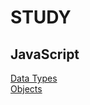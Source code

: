 # STUDY

## JavaScript
[Data Types](javascript/DataTypes/README.md)  
[Objects](javascript/Objects/README.md)